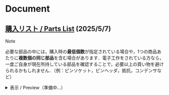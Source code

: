 # Document
## [購入リスト / Parts List](Parts-List_KOROBO_2-1.pdf) (2025/5/7)
> [!NOTE]
> 必要な部品の中には，購入時の**最低個数**が指定されている場合や，1つの商品あたりに**複数個の同じ部品**を含む場合があります．電子工作をされている方なら，一度ご自身が現在所持している部品を確認することで，必要以上の買い物を避けられるかもしれません．（例：ピンソケット，ピンヘッダ，抵抗，コンデンサなど）
<details>
<summary>表示 / Preview（準備中...）</summary>
準備中...
</details>
